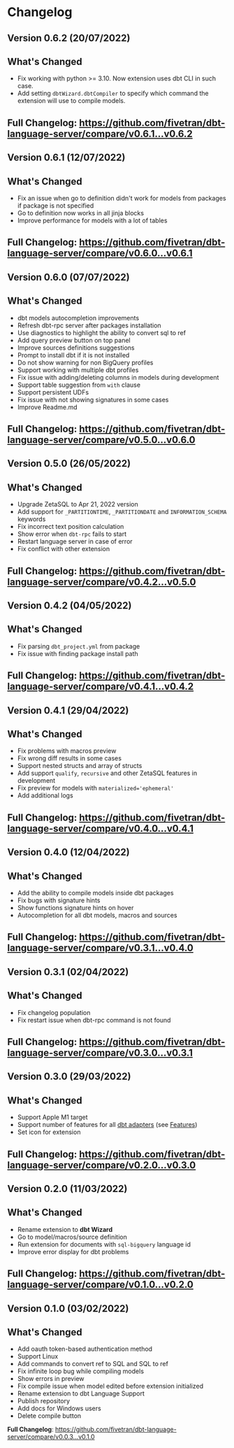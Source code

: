 # Changelog

## Version 0.6.2 (20/07/2022)
## What's Changed
* Fix working with python >= 3.10. Now extension uses dbt CLI in such case.
* Add setting `dbtWizard.dbtCompiler` to specify which command the extension will use to compile models.

**Full Changelog**: https://github.com/fivetran/dbt-language-server/compare/v0.6.1...v0.6.2
---

## Version 0.6.1 (12/07/2022)
## What's Changed
* Fix an issue when go to definition didn't work for models from packages if package is not specified
* Go to definition now works in all jinja blocks
* Improve performance for models with a lot of tables

**Full Changelog**: https://github.com/fivetran/dbt-language-server/compare/v0.6.0...v0.6.1
---

## Version 0.6.0 (07/07/2022)
## What's Changed
* dbt models autocompletion improvements
* Refresh dbt-rpc server after packages installation
* Use diagnostics to highlight the ability to convert sql to ref
* Add query preview button on top panel
* Improve sources definitions suggestions
* Prompt to install dbt if it is not installed
* Do not show warning for non BigQuery profiles
* Support working with multiple dbt profiles
* Fix issue with adding/deleting columns in models during development
* Support table suggestion from `with` clause
* Support persistent UDFs
* Fix issue with not showing signatures in some cases
* Improve Readme.md

**Full Changelog**: https://github.com/fivetran/dbt-language-server/compare/v0.5.0...v0.6.0
---

## Version 0.5.0 (26/05/2022)
## What's Changed
* Upgrade ZetaSQL to Apr 21, 2022 version
* Add support for `_PARTITIONTIME`, `_PARTITIONDATE` and `INFORMATION_SCHEMA` keywords
* Fix incorrect text position calculation
* Show error when `dbt-rpc` fails to start
* Restart language server in case of error
* Fix conflict with other extension


**Full Changelog**: https://github.com/fivetran/dbt-language-server/compare/v0.4.2...v0.5.0
---

## Version 0.4.2 (04/05/2022)
## What's Changed
* Fix parsing `dbt_project.yml` from package
* Fix issue with finding package install path

**Full Changelog**: https://github.com/fivetran/dbt-language-server/compare/v0.4.1...v0.4.2
---

## Version 0.4.1 (29/04/2022)
## What's Changed
* Fix problems with macros preview
* Fix wrong diff results in some cases
* Support nested structs and array of structs
* Add support `qualify`, `recursive` and other ZetaSQL features in development
* Fix preview for models with `materialized='ephemeral'`
* Add additional logs


**Full Changelog**: https://github.com/fivetran/dbt-language-server/compare/v0.4.0...v0.4.1
---

## Version 0.4.0 (12/04/2022)
## What's Changed
* Add the ability to compile models inside dbt packages
* Fix bugs with signature hints
* Show functions signature hints on hover
* Autocompletion for all dbt models, macros and sources


**Full Changelog**: https://github.com/fivetran/dbt-language-server/compare/v0.3.1...v0.4.0
---

## Version 0.3.1 (02/04/2022)
## What's Changed
* Fix changelog population
* Fix restart issue when dbt-rpc command is not found

**Full Changelog**: https://github.com/fivetran/dbt-language-server/compare/v0.3.0...v0.3.1
---

## Version 0.3.0 (29/03/2022)
## What's Changed
* Support Apple M1 target
* Support number of features for all [dbt adapters](https://docs.getdbt.com/docs/available-adapters#dbt-labs-supported) (see [Features](https://github.com/fivetran/dbt-language-server#features))
* Set icon for extension


**Full Changelog**: https://github.com/fivetran/dbt-language-server/compare/v0.2.0...v0.3.0
---

## Version 0.2.0 (11/03/2022)
## What's Changed
* Rename extension to **dbt Wizard**
* Go to model/macros/source definition
* Run extension for documents with `sql-bigquery` language id
* Improve error display for dbt problems

**Full Changelog**: https://github.com/fivetran/dbt-language-server/compare/v0.1.0...v0.2.0
---

## Version 0.1.0 (03/02/2022)
## What's Changed
* Add oauth token-based authentication method
* Support Linux
* Add commands to convert ref to SQL and SQL to ref
* Fix infinite loop bug while compiling models
* Show errors in preview
* Fix compile issue when model edited before extension initialized
* Rename extension to dbt Language Support
* Publish repository
* Add docs for Windows users
* Delete compile button

**Full Changelog**: https://github.com/fivetran/dbt-language-server/compare/v0.0.3...v0.1.0
